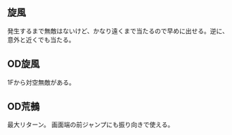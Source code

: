 ## 旋風

発生するまで無敵はないけど、かなり遠くまで当たるので早めに出せる。逆に、意外と近くでも当たる。

## OD旋風

1Fから対空無敵がある。

## OD荒鵺

最大リターン。
画面端の前ジャンプにも振り向きで使える。
